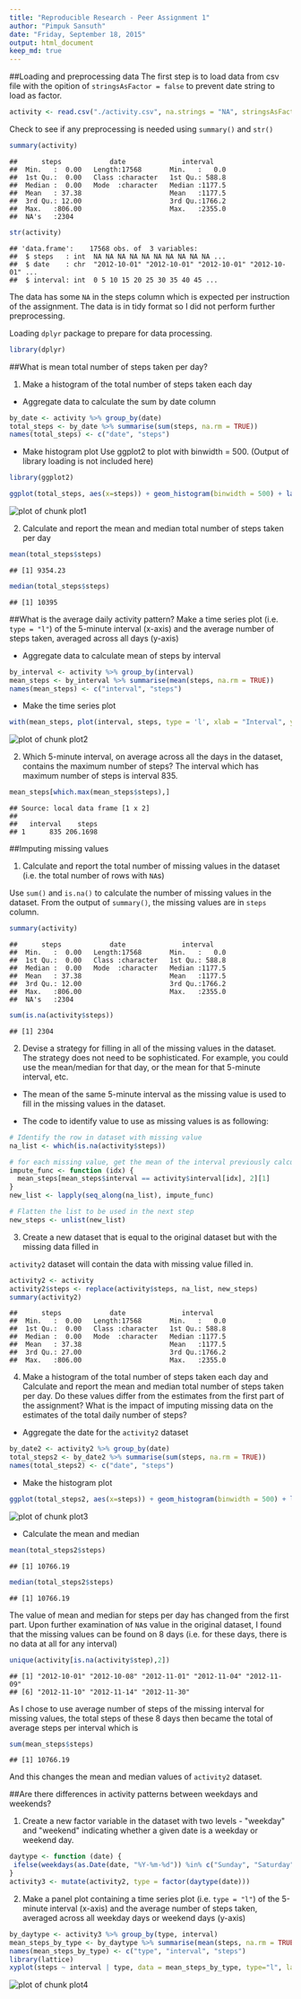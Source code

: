 ```yaml
---
title: "Reproducible Research - Peer Assignment 1"
author: "Pimpuk Sansuth"
date: "Friday, September 18, 2015"
output: html_document
keep_md: true
---
```


##Loading and preprocessing data
The first step is to load data from csv file with the opition of ```stringsAsFactor = false``` to prevent date string to load as factor.


```r
activity <- read.csv("./activity.csv", na.strings = "NA", stringsAsFactors = FALSE)
```

Check to see if any preprocessing is needed using ```summary()``` and ```str()```


```r
summary(activity)
```

```
##      steps            date              interval     
##  Min.   :  0.00   Length:17568       Min.   :   0.0  
##  1st Qu.:  0.00   Class :character   1st Qu.: 588.8  
##  Median :  0.00   Mode  :character   Median :1177.5  
##  Mean   : 37.38                      Mean   :1177.5  
##  3rd Qu.: 12.00                      3rd Qu.:1766.2  
##  Max.   :806.00                      Max.   :2355.0  
##  NA's   :2304
```

```r
str(activity)
```

```
## 'data.frame':	17568 obs. of  3 variables:
##  $ steps   : int  NA NA NA NA NA NA NA NA NA NA ...
##  $ date    : chr  "2012-10-01" "2012-10-01" "2012-10-01" "2012-10-01" ...
##  $ interval: int  0 5 10 15 20 25 30 35 40 45 ...
```

The data has some ```NA``` in the steps column which is expected per instruction of the assignment. The data is in tidy format so I did not perform further preprocessing.


Loading ```dplyr``` package to prepare for data processing.

```r
library(dplyr)
```

##What is mean total number of steps taken per day?
1. Make a histogram of the total number of steps taken each day

- Aggregate data to calculate the sum by date column

```r
by_date <- activity %>% group_by(date)
total_steps <- by_date %>% summarise(sum(steps, na.rm = TRUE))
names(total_steps) <- c("date", "steps")
```

- Make histogram plot
Use ggplot2 to plot with binwidth = 500. (Output of library loading is not included here)

```r
library(ggplot2)
```

```r
ggplot(total_steps, aes(x=steps)) + geom_histogram(binwidth = 500) + labs(title = "Histogram for total number of steps per day")
```

![plot of chunk plot1](./figures/plot1-1.png) 

2. Calculate and report the mean and median total number of steps taken per day

```r
mean(total_steps$steps)
```

```
## [1] 9354.23
```

```r
median(total_steps$steps)
```

```
## [1] 10395
```

##What is the average daily activity pattern?
Make a time series plot (i.e. ```type = "l"```) of the 5-minute interval (x-axis) and the average number of steps taken, averaged across all days (y-axis)

- Aggregate data to calculate mean of steps by interval

```r
by_interval <- activity %>% group_by(interval)
mean_steps <- by_interval %>% summarise(mean(steps, na.rm = TRUE))
names(mean_steps) <- c("interval", "steps")
```

- Make the time series plot

```r
with(mean_steps, plot(interval, steps, type = 'l', xlab = "Interval", ylab = "Steps", main = "Average Daily Activity Pattern "))
```

![plot of chunk plot2](./figures/plot2-1.png) 

2. Which 5-minute interval, on average across all the days in the dataset, contains the maximum number of steps?
The interval which has maximum number of steps is interval 835.

```r
mean_steps[which.max(mean_steps$steps),]
```

```
## Source: local data frame [1 x 2]
## 
##   interval    steps
## 1      835 206.1698
```

##Imputing missing values
1. Calculate and report the total number of missing values in the dataset (i.e. the total number of rows with ```NA```s)

Use ```sum()``` and ```is.na()``` to calculate the number of missing values in the dataset. From the output of ```summary()```, the missing values are in ```steps``` column. 


```r
summary(activity)
```

```
##      steps            date              interval     
##  Min.   :  0.00   Length:17568       Min.   :   0.0  
##  1st Qu.:  0.00   Class :character   1st Qu.: 588.8  
##  Median :  0.00   Mode  :character   Median :1177.5  
##  Mean   : 37.38                      Mean   :1177.5  
##  3rd Qu.: 12.00                      3rd Qu.:1766.2  
##  Max.   :806.00                      Max.   :2355.0  
##  NA's   :2304
```

```r
sum(is.na(activity$steps))
```

```
## [1] 2304
```
2. Devise a strategy for filling in all of the missing values in the dataset. The strategy does not need to be sophisticated. For example, you could use the mean/median for that day, or the mean for that 5-minute interval, etc.

- The mean of the same 5-minute interval as the missing value is used to fill in the missing values in the dataset.

- The code to identify value to use as missing values is as following:

```r
# Identify the row in dataset with missing value
na_list <- which(is.na(activity$steps))

# for each missing value, get the mean of the interval previously calculated, the result is in list
impute_func <- function (idx) {
  mean_steps[mean_steps$interval == activity$interval[idx], 2][1]
}
new_list <- lapply(seq_along(na_list), impute_func)

# Flatten the list to be used in the next step
new_steps <- unlist(new_list)
```

3. Create a new dataset that is equal to the original dataset but with the missing data filled in

```activity2``` dataset will contain the data with missing value filled in.


```r
activity2 <- activity
activity2$steps <- replace(activity$steps, na_list, new_steps)
summary(activity2)
```

```
##      steps            date              interval     
##  Min.   :  0.00   Length:17568       Min.   :   0.0  
##  1st Qu.:  0.00   Class :character   1st Qu.: 588.8  
##  Median :  0.00   Mode  :character   Median :1177.5  
##  Mean   : 37.38                      Mean   :1177.5  
##  3rd Qu.: 27.00                      3rd Qu.:1766.2  
##  Max.   :806.00                      Max.   :2355.0
```

4. Make a histogram of the total number of steps taken each day and Calculate and report the mean and median total number of steps taken per day. Do these values differ from the estimates from the first part of the assignment? What is the impact of imputing missing data on the estimates of the total daily number of steps?

- Aggregate the date for the ```activity2``` dataset

```r
by_date2 <- activity2 %>% group_by(date)
total_steps2 <- by_date2 %>% summarise(sum(steps, na.rm = TRUE))
names(total_steps2) <- c("date", "steps")
```

- Make the histogram plot

```r
ggplot(total_steps2, aes(x=steps)) + geom_histogram(binwidth = 500) + labs(title = "Histogram for total number of steps per day (no missing value)")
```

![plot of chunk plot3](./figures/plot3-1.png) 

- Calculate the mean and median 

```r
mean(total_steps2$steps)
```

```
## [1] 10766.19
```

```r
median(total_steps2$steps)
```

```
## [1] 10766.19
```

The value of mean and median for steps per day has changed from the first part. Upon further examination of ```NA```s value in the original dataset, I found that the missing values can be found on 8 days (i.e. for these days, there is no data at all for any interval)


```r
unique(activity[is.na(activity$step),2])
```

```
## [1] "2012-10-01" "2012-10-08" "2012-11-01" "2012-11-04" "2012-11-09"
## [6] "2012-11-10" "2012-11-14" "2012-11-30"
```

As I chose to use average number of steps of the missing interval for missing values, the total steps of these 8 days then became the total of average steps per interval which is 


```r
sum(mean_steps$steps)
```

```
## [1] 10766.19
```

And this changes the mean and median values of ```activity2``` dataset.

##Are there differences in activity patterns between weekdays and weekends?
1. Create a new factor variable in the dataset with two levels - "weekday" and "weekend" indicating whether a given date is a weekday or weekend day.


```r
daytype <- function (date) {
 ifelse(weekdays(as.Date(date, "%Y-%m-%d")) %in% c("Sunday", "Saturday"), "weekend", "weekday") 
}
activity3 <- mutate(activity2, type = factor(daytype(date)))
```

2. Make a panel plot containing a time series plot (i.e. ```type = "l"```) of the 5-minute interval (x-axis) and the average number of steps taken, averaged across all weekday days or weekend days (y-axis)


```r
by_daytype <- activity3 %>% group_by(type, interval)
mean_steps_by_type <- by_daytype %>% summarise(mean(steps, na.rm = TRUE))
names(mean_steps_by_type) <- c("type", "interval", "steps")
library(lattice)
xyplot(steps ~ interval | type, data = mean_steps_by_type, type="l", layout = c(1,2), xlab = "Internval", ylab = "Number of steps")
```

![plot of chunk plot4](./figures/plot4-1.png) 

